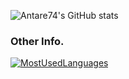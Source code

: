 ![Antare74's GitHub stats](https://github-readme-stats.vercel.app/api?username=Antare74)

### Other Info. 

[![MostUsedLanguages](https://github-readme-stats.vercel.app/api/top-langs/?username=mystique09&layout=compact&langs_count=20)](https://github.com/antare74/antare74)

